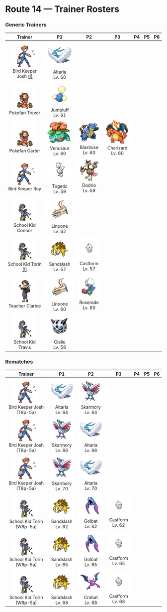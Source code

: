 # Route 14 — Trainer Rosters

### Generic Trainers

| Trainer | P1 | P2 | P3 | P4 | P5 | P6 |
|:-------:|:--:|:--:|:--:|:--:|:--:|:--:|
| ![Bird Keeper Josh (!)](../../assets/trainers/bird_keeper.png "Bird Keeper Josh (!)")<br>Bird Keeper Josh [(!)](#rematches) | ![Altaria](../../assets/sprites/altaria/front.gif "Altaria")<br>Altaria<br>Lv. 60 |
| ![Pokefan Trevor](../../assets/trainers/pokefan.png "Pokefan Trevor")<br>Pokefan Trevor | ![Jumpluff](../../assets/sprites/jumpluff/front.gif "Jumpluff")<br>Jumpluff<br>Lv. 61 |
| ![Pokefan Carter](../../assets/trainers/pokefan.png "Pokefan Carter")<br>Pokefan Carter | ![Venusaur](../../assets/sprites/venusaur/front.gif "Venusaur")<br>Venusaur<br>Lv. 60 | ![Blastoise](../../assets/sprites/blastoise/front.gif "Blastoise")<br>Blastoise<br>Lv. 60 | ![Charizard](../../assets/sprites/charizard/front.gif "Charizard")<br>Charizard<br>Lv. 60 |
| ![Bird Keeper Roy](../../assets/trainers/bird_keeper.png "Bird Keeper Roy")<br>Bird Keeper Roy | ![Togetic](../../assets/sprites/togetic/front.gif "Togetic")<br>Togetic<br>Lv. 59 | ![Dodrio](../../assets/sprites/dodrio/front.gif "Dodrio")<br>Dodrio<br>Lv. 59 |
| ![School Kid Connor](../../assets/trainers/school_kid.png "School Kid Connor")<br>School Kid Connor | ![Linoone](../../assets/sprites/linoone/front.gif "Linoone")<br>Linoone<br>Lv. 62 |
| ![School Kid Torin (!)](../../assets/trainers/school_kid.png "School Kid Torin (!)")<br>School Kid Torin [(!)](#rematches) | ![Sandslash](../../assets/sprites/sandslash/front.gif "Sandslash")<br>Sandslash<br>Lv. 57 | ![Castform](../../assets/sprites/castform/front.gif "Castform")<br>Castform<br>Lv. 57 |
| ![Teacher Clarice](../../assets/trainers/teacher.png "Teacher Clarice")<br>Teacher Clarice | ![Linoone](../../assets/sprites/linoone/front.gif "Linoone")<br>Linoone<br>Lv. 60 | ![Roserade](../../assets/sprites/roserade/front.gif "Roserade")<br>Roserade<br>Lv. 60 |
| ![School Kid Travis](../../assets/trainers/school_kid.png "School Kid Travis")<br>School Kid Travis | ![Glalie](../../assets/sprites/glalie/front.gif "Glalie")<br>Glalie<br>Lv. 58 |


### Rematches

| Trainer | P1 | P2 | P3 | P4 | P5 | P6 |
|:-------:|:--:|:--:|:--:|:--:|:--:|:--:|
| ![Bird Keeper Josh (T8p-5a)](../../assets/trainers/bird_keeper.png "Bird Keeper Josh (T8p-5a)")<br>Bird Keeper Josh (T8p-5a) | ![Altaria](../../assets/sprites/altaria/front.gif "Altaria")<br>Altaria<br>Lv. 64 | ![Skarmory](../../assets/sprites/skarmory/front.gif "Skarmory")<br>Skarmory<br>Lv. 64 |
| ![Bird Keeper Josh (T8p-5a)](../../assets/trainers/bird_keeper.png "Bird Keeper Josh (T8p-5a)")<br>Bird Keeper Josh (T8p-5a) | ![Skarmory](../../assets/sprites/skarmory/front.gif "Skarmory")<br>Skarmory<br>Lv. 66 | ![Altaria](../../assets/sprites/altaria/front.gif "Altaria")<br>Altaria<br>Lv. 66 |
| ![Bird Keeper Josh (T8p-5a)](../../assets/trainers/bird_keeper.png "Bird Keeper Josh (T8p-5a)")<br>Bird Keeper Josh (T8p-5a) | ![Skarmory](../../assets/sprites/skarmory/front.gif "Skarmory")<br>Skarmory<br>Lv. 70 | ![Altaria](../../assets/sprites/altaria/front.gif "Altaria")<br>Altaria<br>Lv. 70 |
| ![School Kid Torin (W8p-5a)](../../assets/trainers/school_kid.png "School Kid Torin (W8p-5a)")<br>School Kid Torin (W8p-5a) | ![Sandslash](../../assets/sprites/sandslash/front.gif "Sandslash")<br>Sandslash<br>Lv. 62 | ![Golbat](../../assets/sprites/golbat/front.gif "Golbat")<br>Golbat<br>Lv. 62 | ![Castform](../../assets/sprites/castform/front.gif "Castform")<br>Castform<br>Lv. 62 |
| ![School Kid Torin (W8p-5a)](../../assets/trainers/school_kid.png "School Kid Torin (W8p-5a)")<br>School Kid Torin (W8p-5a) | ![Sandslash](../../assets/sprites/sandslash/front.gif "Sandslash")<br>Sandslash<br>Lv. 65 | ![Golbat](../../assets/sprites/golbat/front.gif "Golbat")<br>Golbat<br>Lv. 65 | ![Castform](../../assets/sprites/castform/front.gif "Castform")<br>Castform<br>Lv. 65 |
| ![School Kid Torin (W8p-5a)](../../assets/trainers/school_kid.png "School Kid Torin (W8p-5a)")<br>School Kid Torin (W8p-5a) | ![Sandslash](../../assets/sprites/sandslash/front.gif "Sandslash")<br>Sandslash<br>Lv. 68 | ![Crobat](../../assets/sprites/crobat/front.gif "Crobat")<br>Crobat<br>Lv. 68 | ![Castform](../../assets/sprites/castform/front.gif "Castform")<br>Castform<br>Lv. 68 |

